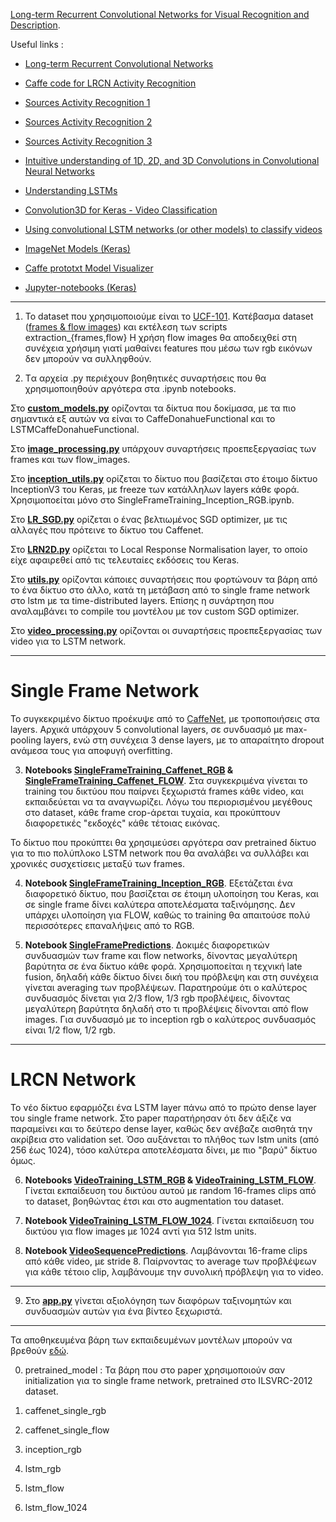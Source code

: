 [Long-term Recurrent Convolutional Networks for Visual Recognition and Description](https://arxiv.org/abs/1411.4389). 

Useful links :

* [Long-term Recurrent Convolutional Networks](http://jeffdonahue.com/lrcn/)

* [Caffe code for LRCN Activity Recognition](https://github.com/LisaAnne/lisa-caffe-public/tree/lstm_video_deploy/examples/LRCN_activity_recognition)

* [Sources Activity Recognition 1](http://blog.qure.ai/notes/deep-learning-for-videos-action-recognition-review)

* [Sources Activity Recognition 2](https://blog.coast.ai/five-video-classification-methods-implemented-in-keras-and-tensorflow-99cad29cc0b5)

* [Sources Activity Recognition 3](https://github.com/cherrylawrence/learngit/tree/87e97be5c2b449a5ee61efc826008f45b8b4fcf0/Experiments/python%E5%AE%9E%E7%8E%B0/keras/ActionRecognition-master/ActionRecognition-master)

* [Intuitive understanding of 1D, 2D, and 3D Convolutions in Convolutional Neural Networks](https://stackoverflow.com/questions/42883547/intuitive-understanding-of-1d-2d-and-3d-convolutions-in-convolutional-neural-n)

* [Understanding LSTMs](http://colah.github.io/posts/2015-08-Understanding-LSTMs/)

* [Convolution3D for Keras - Video Classification](https://github.com/axon-research/c3d-keras)

* [Using convolutional LSTM networks (or other models) to classify videos](https://github.com/sofiabroome/painface-recognition/blob/master/models.py)

* [ImageNet Models (Keras)](https://github.com/dandxy89/ImageModels)

* [Caffe prototxt Model Visualizer](http://ethereon.github.io/netscope/#/editor)

* [Jupyter-notebooks (Keras)](https://github.com/fchollet/deep-learning-with-python-notebooks)


---


1) To dataset που χρησιμοποιούμε είναι το [UCF-101](http://crcv.ucf.edu/data/UCF101.php). Κατέβασμα dataset ([frames & flow images](https://drive.google.com/drive/folders/0B_U4GvmpCOecMVIwS1lkSm5KTGM)) και εκτέλεση των scripts extraction_{frames,flow} 
Η χρήση flow images θα αποδειχθεί στη συνέχεια χρήσιμη γιατί μαθαίνει features που μέσω των rgb εικόνων δεν μπορούν να συλληφθούν. 


2) Tα αρχεία .py περιέχουν βοηθητικές συναρτήσεις που θα χρησιμοποιηθούν αργότερα στα .ipynb notebooks.

Στο **[custom_models.py](./custom_models.py)** ορίζονται τα δίκτυα που δοκίμασα, με τα πιο σημαντικά εξ αυτών να είναι το CaffeDonahueFunctional και το LSTMCaffeDonahueFunctional.

Στο **[image_processing.py](./image_processing.py)** υπάρχουν συναρτήσεις προεπεξεργασίας των frames και των flow_images.

Στο **[inception_utils.py](./inception_utils.py)** ορίζεται το δίκτυο που βασίζεται στο έτοιμο δίκτυο InceptionV3 του Keras, με freeze των κατάλληλων layers κάθε φορά. Χρησιμοποείται μόνο στο SingleFrameTraining_Inception_RGB.ipynb.

Στο **[LR_SGD.py](./LR_SGD.py)** ορίζεται ο ένας βελτιωμένος SGD optimizer, με τις αλλαγές που πρότεινε το δίκτυο του Caffenet.

Στο **[LRN2D.py](./LRN2D.py)** ορίζεται το Local Response Normalisation layer, το οποίο είχε αφαιρεθεί από τις τελευταίες εκδόσεις του Keras.

Στο **[utils.py](./utils.py)** ορίζονται κάποιες συναρτήσεις που φορτώνουν τα βάρη από το ένα δίκτυο στο άλλο, κατά τη μετάβαση από το single frame network στο lstm με τα time-distributed layers. Επίσης η συνάρτηση που αναλαμβάνει το compile του μοντέλου με τον custom SGD optimizer.

Στο **[video_processing.py](./video_processing.py)** ορίζονται οι συναρτήσεις προεπεξεργασίας των video για το LSTM network.

---

# Single Frame Network
Το συγκεκριμένο δίκτυο προέκυψε από το [CaffeNet](https://github.com/BVLC/caffe/tree/master/models/bvlc_reference_caffenet), με τροποποιήσεις στα layers. Αρχικά υπάρχουν 5 convolutional layers, σε συνδυασμό με max-pooling layers, ενώ στη συνέχεια 3 dense layers, με το απαραίτητο dropout ανάμεσα τους για αποφυγή overfitting. 


3) **Notebooks [SingleFrameTraining_Caffenet_RGB](SingleFrameTraining_Caffenet_RGB.ipynb) & [SingleFrameTraining_Caffenet_FLOW](SingleFrameTraining_Caffenet_FLOW.ipynb)**. Στα συγκεκριμένα γίνεται το training του δικτύου που παίρνει ξεχωριστά frames κάθε video, και εκπαιδεύεται να τα αναγνωρίζει. 
Λόγω του περιορισμένου μεγέθους στο dataset, κάθε frame crop-άρεται τυχαία, και προκύπτουν διαφορετικές "εκδοχές" κάθε τέτοιας εικόνας.

Το δίκτυο που προκύπτει θα χρησιμεύσει αργότερα σαν pretrained δίκτυο για το πιο πολύπλοκο LSTM network που θα αναλάβει να συλλάβει και χρονικές συσχετίσεις μεταξύ των frames.

4) **Notebook [SingleFrameTraining_Inception_RGB](SingleFrameTraining_Inception_RGB.ipynb)**. Εξετάζεται ένα διαφορετικό δίκτυο, που βασίζεται σε έτοιμη υλοποίηση του Keras, και σε single frame δίνει καλύτερα αποτελέσματα ταξινόμησης. Δεν υπάρχει υλοποίηση για FLOW, καθώς το training θα απαιτούσε πολύ περισσότερες επαναλήψεις από το RGB.

5) **Notebook [SingleFramePredictions](SingleFramePredictions.ipynb)**. Δοκιμές διαφορετικών συνδυασμών των frame και flow networks, δίνοντας μεγαλύτερη βαρύτητα σε ένα δίκτυο κάθε φορά. Χρησιμοποείται η τεχνική late fusion, δηλαδή κάθε δίκτυο δίνει δική του πρόβλεψη και στη συνέχεια γίνεται averaging των προβλέψεων. Παρατηρούμε ότι ο καλύτερος συνδυασμός δίνεται για 2/3 flow, 1/3 rgb προβλέψεις, δίνοντας μεγαλύτερη βαρύτητα δηλαδή στο τι προβλέψεις δίνονται από flow images. Για συνδυασμό με το inception rgb ο καλύτερος συνδυασμός είναι 1/2 flow, 1/2 rgb.

---

# LRCN Network
Το νέο δίκτυο εφαρμόζει ένα LSTM layer πάνω από το πρώτο dense layer του single frame network. Στο paper παρατήρησαν ότι δεν άξιζε να παραμείνει και το δεύτερο dense layer, καθώς δεν ανέβαζε αισθητά την ακρίβεια στο validation set. Όσο αυξάνεται το πλήθος των lstm units (από 256 έως 1024), τόσο καλύτερα αποτελέσματα δίνει, με πιο "βαρύ" δίκτυο όμως.

6) **Notebooks [VideoTraining_LSTM_RGB](VideoTraining_LSTM_RGB.ipynb) & [VideoTraining_LSTM_FLOW](VideoTraining_LSTM_FLOW.ipynb)**. Γίνεται εκπαίδευση του δικτύου αυτού με random 16-frames clips από το dataset, βοηθώντας έτσι και στο augmentation του dataset.

7) **Notebook [VideoTraining_LSTM_FLOW_1024](VideoTraining_LSTM_FLOW_1024.ipynb)**. Γίνεται εκπαίδευση του δικτύου για flow images με 1024 αντί για 512 lstm units.

8) **Notebook [VideoSequencePredictions](VideoSequencePredictions.ipynb)**. Λαμβάνονται 16-frame clips από κάθε video, με stride 8. Παίρνοντας το average των προβλέψεων για κάθε τέτοιο clip, λαμβάνουμε την συνολική πρόβλεψη για το video.

---

9) Στο **[app.py](./app.py)** γίνεται αξιολόγηση των διαφόρων ταξινομητών και συνδυασμών αυτών για ένα βίντεο ξεχωριστά.

---

Τα αποθηκευμένα βάρη των εκπαιδευμένων μοντέλων μπορούν να βρεθούν [εδώ](https://drive.google.com/drive/folders/1Eb_qrN7q7YJRAvzqDjXiVq-RRxp7Prhw).

0) pretrained_model : Τα βάρη που στο paper χρησιμοποιούν σαν initialization για το single frame network, pretrained στο ILSVRC-2012 dataset.

1) caffenet_single_rgb 

2) caffenet_single_flow

3) inception_rgb

4) lstm_rgb

5) lstm_flow

6) lstm_flow_1024